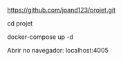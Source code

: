 https://github.com/joand123/projet.git

cd projet

docker-compose up -d

Abrir no navegador: localhost:4005
